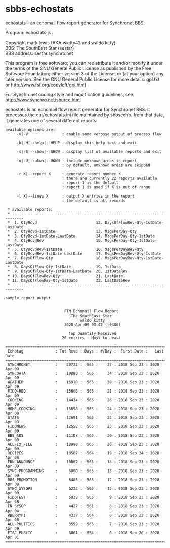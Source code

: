 # sbbs-echostats
echostats - an echomail flow report generator for Synchronet BBS.

Program: echostats.js

Copyright mark lewis (AKA wkitty42 and waldo kitty)<br/>
BBS: The SouthEast Star (sestar)<br/>
BBS address: sestar.synchro.net<br/>

This program is free software; you can redistribute it and/or
modify it under the terms of the GNU General Public License
as published by the Free Software Foundation; either version 3
of the License, or (at your option) any later version.
See the GNU General Public License for more details: gpl.txt or
http://www.fsf.org/copyleft/gpl.html

For Synchronet coding style and modification guidelines, see
http://www.synchro.net/source.html

echostats is an echomail flow report generator for Synchronet BBS. it
processes the ctrl/echostats.ini file maintained by sbbsecho. from that
data, it generates one of several different reports.

```
available options are:
     -v|-V               : enable some verbose output of process flow

     -h|-H|--help|--HELP : display this help text and exit

     -s|-S|--show|--SHOW : display list of available reports and exit

     -u|-U|--ukwn|--UKWN : include unknown areas in report
                         : by default, unknown areas are skipped

     -r X|--report X     : generate report number X
                         : there are currently 22 reports available
                         : report 1 is the default
                         : report 1 is used if X is out of range

     -l X|--lines X      : output X entries in the report
                         : the default is all records
```

```
 * available reports:
 * ---------------------------------------------------------------------------
 *  1. QtyRcvd                          12. DaysOfFlowRev-Qty-1stDate-LastDate
 *  2. QtyRcvd-1stDate                  13. MsgsPerDay-Qty
 *  3. QtyRcvd-1stDate-LastDate         14. MsgsPerDay-Qty-1stDate
 *  4. QtyRcvdRev                       15. MsgsPerDay-Qty-1stDate-LastDate
 *  5. QtyRcvdRev-1stDate               16. MsgsPerDayRev-Qty
 *  6. QtyRcvdRev-1stDate-LastDate      17. MsgsPerDayRev-Qty-1stDate
 *  7. DaysOfFlow-Qty                   18. MsgsPerDayRev-Qty-1stDate-LastDate
 *  8. DaysOfFlow-Qty-1stDate           19. 1stDate
 *  9. DaysOfFlow-Qty-1stDate-LastDate  20. 1stDateRev
 * 10. DaysOfFlowRev-Qty                21. LastDate
 * 11. DaysOfFlowRev-Qty-1stDate        22. LastDateRev
 * ---------------------------------------------------------------------------
```

```
sample report output


                          FTN Echomail Flow Report
                             The SouthEast Star
                                 waldo kitty
                          2020-Apr-09 03:42 (-0400)

                            Top Quantity Received
                         20 entries - Most to Least

============================================================================
 Echotag              : Tot Rcvd : Days : #/Day :  First Date :   Last Date
============================================================================
 SYNCHRONET           :    20722 :  565 :    37 : 2018 Sep 23 : 2020 Apr 09
 SYNCDATA             :    19080 :  565 :    34 : 2018 Sep 23 : 2020 Apr 09
 WEATHER              :    16910 :  565 :    30 : 2018 Sep 23 : 2020 Apr 09
 FIDO-REQ             :    15606 :  565 :    28 : 2018 Sep 23 : 2020 Apr 09
 COOKING              :    14414 :  565 :    26 : 2018 Sep 23 : 2020 Apr 09
 HOME_COOKING         :    13098 :  565 :    24 : 2018 Sep 23 : 2020 Apr 08
 STATS                :    12691 :  565 :    23 : 2018 Sep 23 : 2020 Apr 09
 FIDONEWS             :    12552 :  565 :    23 : 2018 Sep 23 : 2020 Apr 09
 BBS_ADS              :    11108 :  565 :    20 : 2018 Sep 23 : 2020 Apr 09
 ALLFIX_FILE          :    10990 :  565 :    20 : 2018 Sep 23 : 2020 Apr 09
 RECIPES              :    10507 :  564 :    19 : 2018 Sep 24 : 2020 Apr 08
 FDN_ANNOUNCE         :    10062 :  565 :    18 : 2018 Sep 23 : 2020 Apr 09
 SYNC_PROGRAMMING     :     6880 :  565 :    13 : 2018 Sep 23 : 2020 Apr 09
 BBS_PROMOTION        :     6488 :  565 :    12 : 2018 Sep 23 : 2020 Apr 09
 SYNC_SYSOPS          :     6223 :  565 :    12 : 2018 Sep 23 : 2020 Apr 09
 FIDOTEST             :     5038 :  565 :     9 : 2018 Sep 23 : 2020 Apr 08
 FN_SYSOP             :     4427 :  561 :     8 : 2018 Sep 23 : 2020 Apr 04
 RBERRYPI             :     4337 :  564 :     8 : 2018 Sep 23 : 2020 Apr 08
 ALL-POLITICS         :     3559 :  565 :     7 : 2018 Sep 23 : 2020 Apr 09
 FTSC_PUBLIC          :     3061 :  554 :     6 : 2018 Sep 26 : 2020 Apr 01
============================================================================
```
